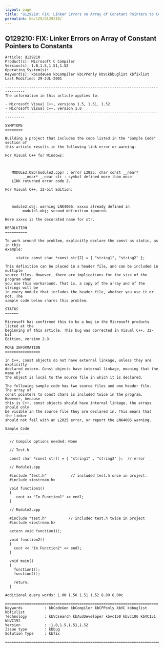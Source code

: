 ```yaml
---
layout: page
title: "Q129210: FIX: Linker Errors on Array of Constant Pointers to Constants"
permalink: kb/129/Q129210/
---
```


## Q129210: FIX: Linker Errors on Array of Constant Pointers to Constants

	Article: Q129210
	Product(s): Microsoft C Compiler
	Version(s): 1.0,1.5,1.51,1.52
	Operating System(s): 
	Keyword(s): kbCodeGen kbCompiler kbCPPonly kbVCkbbuglist kbfixlist
	Last Modified: 29-JUL-2001
	
	-------------------------------------------------------------------------------
	The information in this article applies to:
	
	- Microsoft Visual C++, versions 1.5, 1.51, 1.52 
	- Microsoft Visual C++, version 1.0 
	-------------------------------------------------------------------------------
	
	SYMPTOMS
	========
	
	Building a project that includes the code listed in the "Sample Code" section of
	this article results in the following link error or warning:
	
	For Visual C++ for Windows:
	
	  
	
	   MODULE2.OBJ(module2.cpp) : error L2025: char const __near*
	        __near* __near str : symbol defined more than once
	   LINK returned error code 2.
	
	For Visual C++, 32-bit Edition:
	
	  
	
	   module2.obj: warning LNK4006: xxxxx already defined in
	        module1.obj; second definition ignored.
	
	Here xxxxx is the decorated name for str.
	
	RESOLUTION
	==========
	
	To work around the problem, explicitly declare the const as static, as in this
	example:
	
	     static const char *const str[2] = { "string1", "string2" };
	
	This definition can be placed in a header file, and can be included in multiple
	source files. However, there are implications for the size of the program when
	you use this workaround. That is, a copy of the array and of the strings will be
	in every module that includes the header file, whether you use it or not. The
	sample code below shares this problem.
	
	STATUS
	======
	
	Microsoft has confirmed this to be a bug in the Microsoft products listed at the
	beginning of this article. This bug was corrected in Visual C++, 32- bit
	Edition, version 2.0.
	
	MORE INFORMATION
	================
	
	In C++, const objects do not have external linkage, unless they are explicitly
	declared extern. Const objects have internal linkage, meaning that the name of
	the object is local to the source file in which it is declared.
	
	The following sample code has two source files and one header file. The array of
	const pointers to const chars is included twice in the program. However, because
	this is C++, const objects should have internal linkage, the arrays should only
	be visible in the source file they are declared in. This means that the linker
	should not fail with an L2025 error, or report the LNK4006 warning.
	
	Sample Code
	-----------
	
	  // Compile options needed: None
	
	  // Test.h
	
	  const char *const str[] = { "string1" , "string2" };  // error
	
	  // Module1.cpp
	
	  #include "test.h"           // included test.h once in project.
	  #include <iostream.h>
	
	  void function1()
	  {
	     cout << "In Function1" << endl;
	  }
	
	  // Module2.cpp
	
	  #include "test.h"          // included test.h twice in project
	  #include <iostream.h>
	
	  extern void function1();
	
	  void function2()
	  {
	    cout << "In Function2" << endl;
	  }
	
	  void main()
	  {
	    function1();
	    function2();
	
	    return;
	  }
	
	Additional query words: 1.00 1.50 1.51 1.52 8.00 8.00c
	
	======================================================================
	Keywords          : kbCodeGen kbCompiler kbCPPonly kbVC kbbuglist kbfixlist
	Technology        : kbVCsearch kbAudDeveloper kbvc150 kbvc100 kbVC151 kbVC152
	Version           : :1.0,1.5,1.51,1.52
	Issue type        : kbbug
	Solution Type     : kbfix
	
	=============================================================================
	
